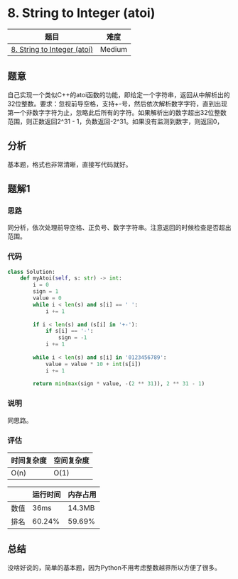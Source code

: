 # 8. String to Integer (atoi)

| 题目 | 难度 |
| ---- | ---- |
| [8. String to Integer (atoi)](https://leetcode.com/problems/string-to-integer-atoi/) | Medium |

## 题意

自己实现一个类似C++的atoi函数的功能，即给定一个字符串，返回从中解析出的32位整数。要求：忽视前导空格，支持+-号，然后依次解析数字字符，直到出现第一个非数字字符为止，忽略此后所有的字符。如果解析出的数字超出32位整数范围，则正数返回2^31 - 1，负数返回-2^31。如果没有监测到数字，则返回0，

## 分析

基本题，格式也非常清晰，直接写代码就好。

## 题解1

### 思路

同分析，依次处理前导空格、正负号、数字字符串。注意返回的时候检查是否超出范围。

### 代码

```python
class Solution:
    def myAtoi(self, s: str) -> int:
        i = 0
        sign = 1
        value = 0
        while i < len(s) and s[i] == ' ':
            i += 1
        
        if i < len(s) and (s[i] in '+-'):
            if s[i] == '-':
                sign = -1
            i += 1
        
        while i < len(s) and s[i] in '0123456789':
            value = value * 10 + int(s[i])
            i += 1
        
        return min(max(sign * value, -(2 ** 31)), 2 ** 31 - 1)
```

### 说明

同思路。

### 评估

| 时间复杂度 | 空间复杂度 |
| ---- | ---- |
| O(n) | O(1) |

| | 运行时间 | 内存占用 |
| ---- | ---- | ---- |
| 数值 | 36ms | 14.3MB |
| 排名 | 60.24% | 59.69% |

## 总结

没啥好说的，简单的基本题，因为Python不用考虑整数越界所以方便了很多。
